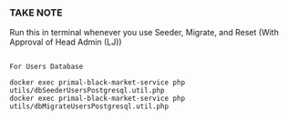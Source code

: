 ### TAKE NOTE

Run this in terminal whenever you use Seeder, Migrate, and Reset (With Approval of Head Admin (LJ))
```

For Users Database

docker exec primal-black-market-service php utils/dbSeederUsersPostgresql.util.php
docker exec primal-black-market-service php utils/dbMigrateUsersPostgresql.util.php

```